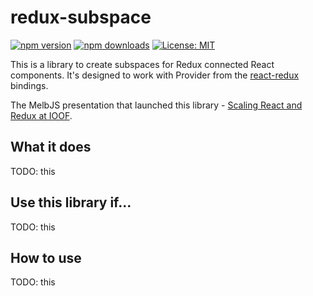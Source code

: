 # redux-subspace

[![npm version](https://img.shields.io/npm/v/redux-subspace.svg?style=flat-square)](https://www.npmjs.com/package/redux-subspace)
[![npm downloads](https://img.shields.io/npm/dm/redux-subspace.svg?style=flat-square)](https://www.npmjs.com/package/redux-subspace)
[![License: MIT](https://img.shields.io/npm/l/redux-subspace.svg?style=flat-square)](LICENSE)

This is a library to create subspaces for Redux connected React components. It's designed to work with Provider from the [react-redux](https://github.com/reactjs/react-redux) bindings.

The MelbJS presentation that launched this library - [Scaling React and Redux at IOOF](http://www.slideshare.net/VivianFarrell/scaling-react-and-redux-at-ioof).

## What it does

TODO: this

## Use this library if...

TODO: this

## How to use

TODO: this